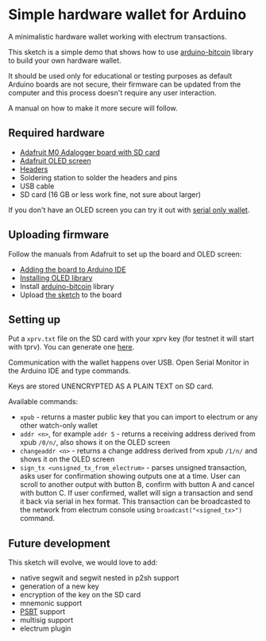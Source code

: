 # Simple hardware wallet for Arduino

A minimalistic hardware wallet working with electrum transactions.

This sketch is a simple demo that shows how to use [arduino-bitcoin](https://github.com/arduino-bitcoin/arduino-bitcoin) library to build your own hardware wallet.

It should be used only for educational or testing purposes as default Arduino boards are not secure, their firmware can be updated from the computer and this process doesn't require any user interaction.

A manual on how to make it more secure will follow.

## Required hardware

- [Adafruit M0 Adalogger board with SD card](https://www.adafruit.com/product/2796)
- [Adafruit OLED screen](https://www.adafruit.com/product/2900)
- [Headers](https://www.adafruit.com/product/2886)
- Soldering station to solder the headers and pins
- USB cable
- SD card (16 GB or less work fine, not sure about larger)

If you don't have an OLED screen you can try it out with [serial only wallet](./serial_only_wallet/serial_only_wallet.ino).

## Uploading firmware

Follow the manuals from Adafruit to set up the board and OLED screen:

- [Adding the board to Arduino IDE](https://learn.adafruit.com/adafruit-feather-m0-adalogger/setup)
- [Installing OLED library](https://learn.adafruit.com/adafruit-oled-featherwing/featheroled-library)
- Install [arduino-bitcoin](https://github.com/arduino-bitcoin/arduino-bitcoin) library
- Upload [the sketch](./hardware_wallet/hardware_wallet.ino) to the board

## Setting up

Put a `xprv.txt` file on the SD card with your xprv key (for testnet it will start with tprv). You can generate one [here](https://iancoleman.io/bip39/).

Communication with the wallet happens over USB. Open Serial Monitor in the Arduino IDE and type commands.

Keys are stored UNENCRYPTED AS A PLAIN TEXT on SD card.

Available commands:

- `xpub` - returns a master public key that you can import to electrum or any other watch-only wallet
- `addr <n>`, for example `addr 5` - returns a receiving address derived from xpub `/0/n/`, also shows it on the OLED screen
- `changeaddr <n>` - returns a change address derived from xpub `/1/n/` and shows it on the OLED screen
- `sign_tx <unsigned_tx_from_electrum>` - parses unsigned transaction, asks user for confirmation showing outputs one at a time. User can scroll to another output with button B, confirm with button A and cancel with button C. If user confirmed, wallet will sign a transaction and send it back via serial in hex format. This transaction can be broadcasted to the network from electrum console using `broadcast("<signed_tx>")` command.

## Future development

This sketch will evolve, we would love to add:

- native segwit and segwit nested in p2sh support
- generation of a new key
- encryption of the key on the SD card
- mnemonic support
- [PSBT](https://github.com/bitcoin/bips/blob/master/bip-0174.mediawiki) support
- multisig support
- electrum plugin
